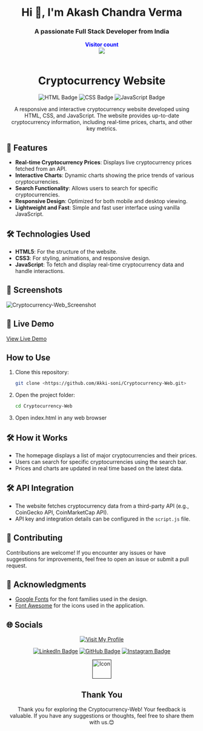<h1 align="center">Hi 👋, I'm Akash Chandra Verma</h1>
<h3 align="center">A passionate Full Stack Developer from India</h3>
<p align="center">
  <b style="color: blue;  ">Visitor count</b>
  <br>
  <a style="" href="https://github.com/Akki-soni">
  <img src="https://komarev.com/ghpvc/?username=akki-soni&label=Profile%20views&color=0e75b6&style=flat" />
  </a>
</p>
<p align="center"> <a href="https://twitter.com/" target="blank"><img src="https://img.shields.io/twitter/follow/?logo=twitter&style=for-the-badge" alt="" /></a> </p>

<h1 align="center">Cryptocurrency Website</h1>

<p align="center">
  <img src="https://img.shields.io/badge/HTML-E34F26?style=for-the-badge&logo=html5&logoColor=white" alt="HTML Badge">
  <img src="https://img.shields.io/badge/CSS-1572B6?style=for-the-badge&logo=css3&logoColor=white" alt="CSS Badge">
  <img src="https://img.shields.io/badge/JavaScript-F7DF1E?style=for-the-badge&logo=javascript&logoColor=black" alt="JavaScript Badge">
</p>

<p align="center">
  A responsive and interactive cryptocurrency website developed using HTML, CSS, and JavaScript. The website provides up-to-date cryptocurrency information, including real-time prices, charts, and other key metrics.
</p>

## 🚀 Features

- **Real-time Cryptocurrency Prices**: Displays live cryptocurrency prices fetched from an API.
- **Interactive Charts**: Dynamic charts showing the price trends of various cryptocurrencies.
- **Search Functionality**: Allows users to search for specific cryptocurrencies.
- **Responsive Design**: Optimized for both mobile and desktop viewing.
- **Lightweight and Fast**: Simple and fast user interface using vanilla JavaScript.

## 🛠️ Technologies Used

- **HTML5**: For the structure of the website.
- **CSS3**: For styling, animations, and responsive design.
- **JavaScript**: To fetch and display real-time cryptocurrency data and handle interactions.

## 🌟 Screenshots

![Cryptocurrency-Web_Screenshot](/images/C_Screenshot.png)

## 🔗 Live Demo

[View Live Demo](https://image-transform-effect.vercel.app/)

## How to Use

1. Clone this repository:
   ```bash
   git clone <https://github.com/Akki-soni/Cryptocurrency-Web.git>
   ```
2. Open the project folder:
   ```bash
   cd Cryptocurrency-Web
   ```
3. Open index.html in any web browser

## 🛠️ How it Works

- The homepage displays a list of major cryptocurrencies and their prices.
- Users can search for specific cryptocurrencies using the search bar.
- Prices and charts are updated in real time based on the latest data.

## 🛠️ API Integration

- The website fetches cryptocurrency data from a third-party API (e.g., CoinGecko API, CoinMarketCap API).
- API key and integration details can be configured in the `script.js` file.

## 🤝 Contributing

Contributions are welcome! If you encounter any issues or have suggestions for improvements, feel free to open an issue or submit a pull request.

## 🙏 Acknowledgments

- [Google Fonts](https://fonts.google.com/) for the font families used in the design.
- [Font Awesome](https://fontawesome.com/) for the icons used in the application.

## 🌐 Socials

<div align="center">

[![Visit My Profile](https://img.shields.io/badge/Visit%20My%20Profile-%23121011.svg?style=for-the-badge&logo=github&logoColor=white)](https://github.com/Akki-soni)

[![LinkedIn Badge](https://img.shields.io/badge/LinkedIn-%230077B5.svg?logo=linkedin&logoColor=white)](https://www.linkedin.com/in/akashchandraverma/)
[![GitHub Badge](https://img.shields.io/badge/GitHub-%23121011.svg?style=for-the-badge&logo=github&logoColor=white)](https://github.com/Akki-soni)
[![Instagram Badge](https://img.shields.io/badge/Instagram-%23E4405F.svg?style=for-the-badge&logo=instagram&logoColor=white)](https://www.instagram.com/akki_214g/)

<a href="">
  <img src="/images/logoo.jpeg" alt="Icon" style="vertical-align:middle; width:50px; height:auto;">
</a>

## Thank You

Thank you for exploring the Cryptocurrency-Web! Your feedback is valuable. If you have any suggestions or thoughts, feel free to share them with us.😊

</div>
